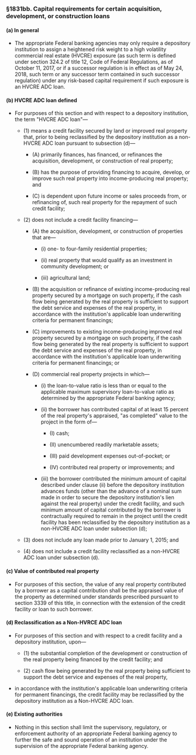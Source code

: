 ### §1831bb. Capital requirements for certain acquisition, development, or construction loans
#### (a) In general
* The appropriate Federal banking agencies may only require a depository institution to assign a heightened risk weight to a high volatility commercial real estate (HVCRE) exposure (as such term is defined under section 324.2 of title 12, Code of Federal Regulations, as of October 11, 2017, or if a successor regulation is in effect as of May 24, 2018, such term or any successor term contained in such successor regulation) under any risk-based capital requirement if such exposure is an HVCRE ADC loan.

#### (b) HVCRE ADC loan defined
* For purposes of this section and with respect to a depository institution, the term "HVCRE ADC loan"—

  * (1) means a credit facility secured by land or improved real property that, prior to being reclassified by the depository institution as a non-HVCRE ADC loan pursuant to subsection (d)—

    * (A) primarily finances, has financed, or refinances the acquisition, development, or construction of real property;

    * (B) has the purpose of providing financing to acquire, develop, or improve such real property into income-producing real property; and

    * (C) is dependent upon future income or sales proceeds from, or refinancing of, such real property for the repayment of such credit facility;


  * (2) does not include a credit facility financing—

    * (A) the acquisition, development, or construction of properties that are—

      * (i) one- to four-family residential properties;

      * (ii) real property that would qualify as an investment in community development; or

      * (iii) agricultural land;


    * (B) the acquisition or refinance of existing income-producing real property secured by a mortgage on such property, if the cash flow being generated by the real property is sufficient to support the debt service and expenses of the real property, in accordance with the institution's applicable loan underwriting criteria for permanent financings;

    * (C) improvements to existing income-producing improved real property secured by a mortgage on such property, if the cash flow being generated by the real property is sufficient to support the debt service and expenses of the real property, in accordance with the institution's applicable loan underwriting criteria for permanent financings; or

    * (D) commercial real property projects in which—

      * (i) the loan-to-value ratio is less than or equal to the applicable maximum supervisory loan-to-value ratio as determined by the appropriate Federal banking agency;

      * (ii) the borrower has contributed capital of at least 15 percent of the real property's appraised, "as completed" value to the project in the form of—

        * (I) cash;

        * (II) unencumbered readily marketable assets;

        * (III) paid development expenses out-of-pocket; or

        * (IV) contributed real property or improvements; and


      * (iii) the borrower contributed the minimum amount of capital described under clause (ii) before the depository institution advances funds (other than the advance of a nominal sum made in order to secure the depository institution's lien against the real property) under the credit facility, and such minimum amount of capital contributed by the borrower is contractually required to remain in the project until the credit facility has been reclassified by the depository institution as a non-HVCRE ADC loan under subsection (d);


  * (3) does not include any loan made prior to January 1, 2015; and

  * (4) does not include a credit facility reclassified as a non-HVCRE ADC loan under subsection (d).

#### (c) Value of contributed real property
* For purposes of this section, the value of any real property contributed by a borrower as a capital contribution shall be the appraised value of the property as determined under standards prescribed pursuant to section 3339 of this title, in connection with the extension of the credit facility or loan to such borrower.

#### (d) Reclassification as a Non-HVRCE ADC loan
* For purposes of this section and with respect to a credit facility and a depository institution, upon—

  * (1) the substantial completion of the development or construction of the real property being financed by the credit facility; and

  * (2) cash flow being generated by the real property being sufficient to support the debt service and expenses of the real property,


* in accordance with the institution's applicable loan underwriting criteria for permanent financings, the credit facility may be reclassified by the depository institution as a Non-HVCRE ADC loan.

#### (e) Existing authorities
* Nothing in this section shall limit the supervisory, regulatory, or enforcement authority of an appropriate Federal banking agency to further the safe and sound operation of an institution under the supervision of the appropriate Federal banking agency.